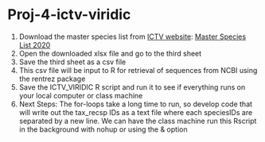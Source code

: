 # Proj-4-ictv-viridic

1. Download the master species list from [ICTV website](https://talk.ictvonline.org/taxonomy/): [Master Species List 2020](https://talk.ictvonline.org/files/master-species-lists/m/msl/12314)
2. Open the downloaded xlsx file and go to the third sheet
3. Save the third sheet as a csv file 
4. This csv file will be input to R for retrieval of sequences from NCBI using the rentrez package
5. Save the ICTV_VIRIDIC R script and run it to see if everything runs on your local computer or class machine
6. Next Steps: The for-loops take a long time to run, so develop code that will write out the tax_recsp IDs as a text file where each speciesIDs are separated by a new line. We can have the class machine run this Rscript in the background with nohup or using the & option
